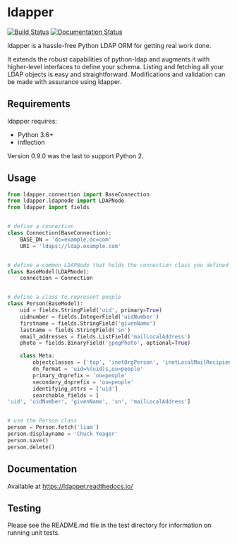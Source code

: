 ldapper
========

[![Build Status](https://travis-ci.org/UMIACS/ldapper.svg?branch=master)](https://travis-ci.org/UMIACS/ldapper)
[![Documentation Status](https://readthedocs.org/projects/ldapper/badge/?version=latest)](https://ldapper.readthedocs.io/en/latest/?badge=latest)

ldapper is a hassle-free Python LDAP ORM for getting real work done.

It extends the robust capabilities of python-ldap and augments it with higher-level interfaces to define your schema.  Listing and fetching all your LDAP objects is easy and straightforward.  Modifications and validation can be made with assurance using ldapper.


Requirements
------------
ldapper requires:

* Python 3.6+
* inflection

Version 0.9.0 was the last to support Python 2.

Usage
-----

```python
from ldapper.connection import BaseConnection
from ldapper.ldapnode import LDAPNode
from ldapper import fields


# define a connection
class Connection(BaseConnection):
    BASE_DN = 'dc=example,dc=com'
    URI = 'ldaps://ldap.example.com'


# define a common LDAPNode that holds the connection class you defined
class BaseModel(LDAPNode):
    connection = Connection


# define a class to represent people
class Person(BaseModel):
    uid = fields.StringField('uid', primary=True)
    uidnumber = fields.IntegerField('uidNumber')
    firstname = fields.StringField('givenName')
    lastname = fields.StringField('sn')
    email_addresses = fields.ListField('mailLocalAddress')
    photo = fields.BinaryField('jpegPhoto', optional=True)

    class Meta:
        objectclasses = ['top', 'inetOrgPerson', 'inetLocalMailRecipient']
        dn_format = 'uid=%(uid)s,ou=people'
        primary_dnprefix = 'ou=people'
        secondary_dnprefix = 'ou=people'
        identifying_attrs = ['uid']
        searchable_fields = [
'uid', 'uidNumber', 'givenName', 'sn', 'mailLocalAddress']


# use the Person class
person = Person.fetch('liam')
person.displayname = 'Chuck Yeager'
person.save()
person.delete()
```


Documentation
-------------
Available at https://ldapper.readthedocs.io/


Testing
-------
Please see the README.md file in the test directory for information on running unit tests.
